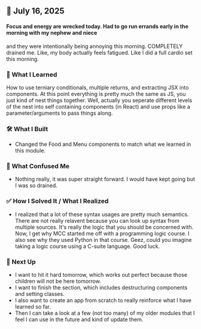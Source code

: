 ## 📅 July 16, 2025

#### Focus and energy are wrecked today. Had to go run errands early in the morning with my nephew and niece 
and they were intentionally being annoying this morning. COMPLETELY drained me. Like, my body actually feels fatigued.
Like I did a full cardio set this morning.

### 🧠 What I Learned
How to use terniary conditionals, multiple returns, and extracting JSX into components. At this point everything is 
pretty much the same as JS, you just kind of nest things together. Well, actually you seperate different levels of 
the nest into self containing components (in React) and use props like a parameter/arguments to pass things along.

### 🛠️ What I Built
- Changed the Food and Menu components to match what we learned in this module.

### 🧨 What Confused Me
- Nothing really, it was super straight forward. I would have kept going but I was so drained.

### ✅ How I Solved It / What I Realized
- I realized that a lot of these syntax usages are pretty much semantics. There are not really relavent because you can
look up syntax from multiple sources. It's really the logic that you should be concerned with. Now, I get why MCC started
me off with a programming logic course. I also see why they used Python in that course. Geez, could you imagine taking
a logic course using a C-suite language. Good luck.

### 📌 Next Up
- I want to hit it hard tomorrow, which works out perfect because those children will not be here tomorrow.
- I want to finish the section, which includes destructuring components and setting classes.
- I also want to create an app from scratch to really reinforce what I have learned so far.
- Then I can take a look at a few (not too many) of my older modules that I feel I can use in the future and kind of update them.
